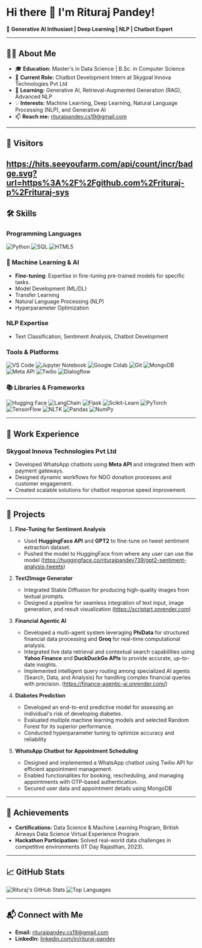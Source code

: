 
<!--
**rituraj-sys/rituraj-sys** is a ✨ _special_ ✨ repository because its `README.md` (this file) appears on your GitHub profile.

Here are some ideas to get you started:

- 🔭 I’m currently working on ...
- 🌱 I’m currently learning ...
- 👯 I’m looking to collaborate on ...
- 🤔 I’m looking for help with ...
- 💬 Ask me about ...
- 📫 How to reach me: ...
- 😄 Pronouns: ...
- ⚡ Fun fact: ...
-->

# Hi there 👋 I'm **Rituraj Pandey**!

🚀 **Generative AI Inthusiast | Deep Learning | NLP | Chatbot Expert**

---

## 👨‍💻 About Me
- 🎓 **Education:** Master's in Data Science | B.Sc. in Computer Science  
- 🏢 **Current Role:** Chatbot Development Intern at Skygoal Innova Technologies Pvt Ltd  
- 🌱 **Learning:** Generative AI, Retrieval-Augmented Generation (RAG), Advanced NLP  
- 💡 **Interests:** Machine Learning, Deep Learning, Natural Language Processing (NLP), and Generative AI 
- 📫 **Reach me:** riturajpandey.cs19@gmail.com  

---
## 🌟 Visitors
https://hits.seeyoufarm.com/api/count/incr/badge.svg?url=https%3A%2F%2Fgithub.com%2Frituraj-p%2Frituraj-sys
---

## 🛠️ Skills

### Programming Languages
<p>
  <img src="https://img.shields.io/badge/Python-3776AB?style=for-the-badge&logo=python&logoColor=white" alt="Python">
  <img src="https://img.shields.io/badge/SQL-4479A1?style=for-the-badge&logo=postgresql&logoColor=white" alt="SQL">
  <img src="https://img.shields.io/badge/HTML5-E34F26?style=for-the-badge&logo=html5&logoColor=white" alt="HTML5">
</p>

### 🤖 Machine Learning & AI
- **Fine-tuning**: Expertise in fine-tuning pre-trained models for specific tasks.
- Model Development (ML/DL)
- Transfer Learning
- Natural Language Processing (NLP)
- Hyperparameter Optimization

### NLP Expertise
- Text Classification, Sentiment Analysis, Chatbot Development

### Tools & Platforms
<p>
  <img src="https://img.shields.io/badge/VS%20Code-007ACC?style=for-the-badge&logo=visualstudiocode&logoColor=white" alt="VS Code">
  <img src="https://img.shields.io/badge/Jupyter-F37626?style=for-the-badge&logo=jupyter&logoColor=white" alt="Jupyter Notebook">
  <img src="https://img.shields.io/badge/Google%20Colab-F9AB00?style=for-the-badge&logo=googlecolab&logoColor=white" alt="Google Colab">
  <img src="https://img.shields.io/badge/Git-F05032?style=for-the-badge&logo=git&logoColor=white" alt="Git">
  <img src="https://img.shields.io/badge/MongoDB-47A248?style=for-the-badge&logo=mongodb&logoColor=white" alt="MongoDB">
  <img src="https://img.shields.io/badge/Meta%20API-0084FF?style=for-the-badge&logo=meta&logoColor=white" alt="Meta API">
  <img src="https://img.shields.io/badge/Twilio-F22F46?style=for-the-badge&logo=twilio&logoColor=white" alt="Twilio">
  <img src="https://img.shields.io/badge/Dialogflow-FF9800?style=for-the-badge&logo=dialogflow&logoColor=white" alt="Dialogflow">
</p>

### 📚 Libraries & Frameworks
<p>
  <img src="https://img.shields.io/badge/Hugging%20Face-F57600?style=for-the-badge&logo=huggingface&logoColor=white" alt="Hugging Face">
  <img src="https://img.shields.io/badge/LangChain-48C9B0?style=for-the-badge&logo=langchain&logoColor=white" alt="LangChain">
  <img src="https://img.shields.io/badge/Flask-000000?style=for-the-badge&logo=flask&logoColor=white" alt="Flask">
  <img src="https://img.shields.io/badge/Scikit--Learn-F7931E?style=for-the-badge&logo=scikit-learn&logoColor=white" alt="Scikit-Learn">
  <img src="https://img.shields.io/badge/PyTorch-EE4C2C?style=for-the-badge&logo=pytorch&logoColor=white" alt="PyTorch">
  <img src="https://img.shields.io/badge/TensorFlow-FF6F00?style=for-the-badge&logo=tensorflow&logoColor=white" alt="TensorFlow">
  <img src="https://img.shields.io/badge/NLTK-32CD32?style=for-the-badge&logo=nltk&logoColor=white" alt="NLTK">
  <img src="https://img.shields.io/badge/Pandas-150458?style=for-the-badge&logo=pandas&logoColor=white" alt="Pandas">
  <img src="https://img.shields.io/badge/NumPy-013243?style=for-the-badge&logo=numpy&logoColor=white" alt="NumPy">
</p>

---

## 💼 Work Experience

### **Skygoal Innova Technologies Pvt Ltd**
- Developed WhatsApp chatbots using **Meta API** and integrated them with payment gateways.  
- Designed dynamic workflows for NGO donation processes and customer engagement.  
- Created scalable solutions for chatbot response speed improvement.

---

## 🎯 Projects
1. **Fine-Tuning for Sentiment Analysis**  
   - Used **HuggingFace API** and **GPT2** to fine-tune on tweet sentiment extraction dataset.  
   - Pushed the model to HuggingFace from where any user can use the model (https://huggingface.co/riturajpandey739/gpt2-sentiment-analysis-tweets) 

2. **Text2Image Generator**  
   - Integrated Stable Diffusion for producing high-quality images from textual prompts.  
   - Designed a pipeline for seamless integration of text input, image generation, and result visualization (https://scriptart.onrender.com)

3. **Financial Agentic AI**
   - Developed a multi-agent system leveraging **PhiData** for structured financial data processing and **Groq** for real-time computational analysis.  
   - Integrated live data retrieval and contextual search capabilities using **Yahoo Finance** and **DuckDuckGo APIs** to provide accurate, up-to-date insights.  
   - Implemented intelligent query routing among specialized AI agents (Search, Data, and Analysis) for handling complex financial queries with precision. (https://finance-agentic-ai.onrender.com/)

4. **Diabetes Prediction**  
   - Developed an end-to-end predictive model for assessing an individual's risk of developing diabetes.  
   - Evaluated multiple machine learning models and selected Random Forest for its superior performance.
   - Conducted hyperparameter tuning to optimize accuracy and reliability  

5. **WhatsApp Chatbot for Appointment Scheduling**  
   - Designed and implemented a WhatsApp chatbot using Twilio API for efficient appointment management.
   - Enabled functionalities for booking, rescheduling, and managing appointments with OTP-based authentication.
   - Secured user data and appointment details using MongoDB

---

## 🌟 Achievements
- **Certifications:** Data Science & Machine Learning Program, British Airways Data Science Virtual Experience Program
- **Hackathon Participation:** Solved real-world data challenges in competitive environments (IT Day Rajasthan, 2023).

---

## 📈 GitHub Stats
<p>
  <img src="https://github-readme-stats.vercel.app/api?username=rituraj-sys&show_icons=true&theme=radical" alt="Rituraj's GitHub Stats">
  <img src="https://github-readme-stats.vercel.app/api/top-langs/?username=rituraj-sys&layout=compact&theme=radical" alt="Top Languages">
</p>

---

## 📬 Connect with Me
- **Email:** [riturajpandey.cs19@gmail.com](mailto:riturajpandey.cs19@gmail.com)  
- **LinkedIn:** [linkedin.com/in/rituraj-pandey](https://www.linkedin.com/in/rituraj-pandey-448623200)  


